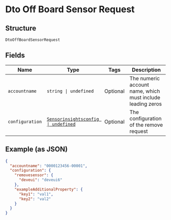 
# Dto Off Board Sensor Request

## Structure

`DtoOffBoardSensorRequest`

## Fields

| Name | Type | Tags | Description |
|  --- | --- | --- | --- |
| `accountname` | `string \| undefined` | Optional | The numeric account name, which must include leading zeros |
| `configuration` | [`Sensorinsightsconfig \| undefined`](../../doc/models/sensorinsightsconfig.md) | Optional | The configuration of the remove request |

## Example (as JSON)

```json
{
  "accountname": "0000123456-00001",
  "configuration": {
    "removesensor": {
      "deveui": "deveui6"
    },
    "exampleAdditionalProperty": {
      "key1": "val1",
      "key2": "val2"
    }
  }
}
```

